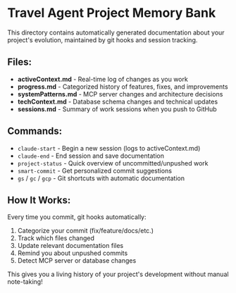 # Travel Agent Project Memory Bank

This directory contains automatically generated documentation about your project's evolution, maintained by git hooks and session tracking.

## Files:

- **activeContext.md** - Real-time log of changes as you work
- **progress.md** - Categorized history of features, fixes, and improvements  
- **systemPatterns.md** - MCP server changes and architecture decisions
- **techContext.md** - Database schema changes and technical updates
- **sessions.md** - Summary of work sessions when you push to GitHub

## Commands:

- `claude-start` - Begin a new session (logs to activeContext.md)
- `claude-end` - End session and save documentation
- `project-status` - Quick overview of uncommitted/unpushed work
- `smart-commit` - Get personalized commit suggestions
- `gs` / `gc` / `gcp` - Git shortcuts with automatic documentation

## How It Works:

Every time you commit, git hooks automatically:
1. Categorize your commit (fix/feature/docs/etc.) 
2. Track which files changed
3. Update relevant documentation files
4. Remind you about unpushed commits
5. Detect MCP server or database changes

This gives you a living history of your project's development without manual note-taking!